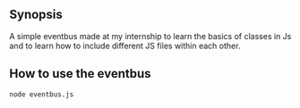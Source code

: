 ## Synopsis

A simple eventbus made at my internship to learn the basics of classes in Js and to learn how to include different JS files within each other.

## How to use the eventbus 
```
node eventbus.js
```
